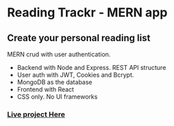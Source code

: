# Reading Trackr - MERN app

## Create your personal reading list

MERN crud with user authentication. 

- Backend with Node and Express. REST API structure
- User auth with JWT, Cookies and Bcrypt.
- MongoDB as the database
- Frontend with React
- CSS only. No UI frameworks

### [Live project Here](https://rich-puce-wasp-tux.cyclic.app/)
